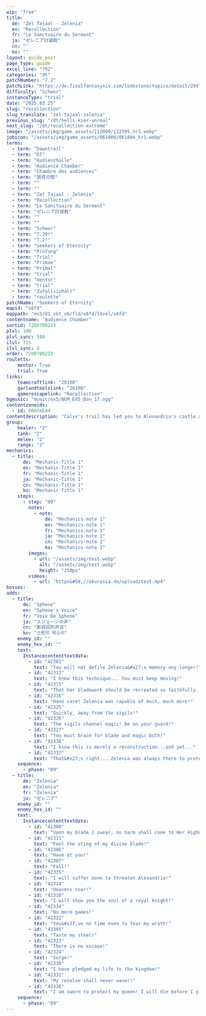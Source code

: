 ```yaml
---
wip: "True"
title:
  de: "Zel Tajaal - Zelenia"
  en: "Recollection"
  fr: "Le Sanctuaire du Serment"
  ja: "ゼレニア討滅戦"
  cn: ""
  ko: ""
layout: guide_post
page_type: guide
excel_line: "792"
categories: "dt"
patchNumber: "7.2"
patchLink: "https://de.finalfantasyxiv.com/lodestone/topics/detail/29df2420843d6d5efb9708a043a2b461488fa2b5"
difficulty: "Schwer"
instanceType: "trial"
date: "2025.03.25"
slug: "recollection"
slug_translate: "zel-tajaal-zelenia"
previous_slug: "/dt/hells-kier-unreal"
next_slug: "/dt/recollection-extreme"
image: "/assets/img/game_assets/112000/112595_hr1.webp"
jobicon: "/assets/img/game_assets/061000/061804_hr1.webp"
terms:
  - term: "Dawntrail"
  - term: "DT"
  - term: "Audienzhalle"
  - term: "Audience Chamber"
  - term: "Chambre des audiences"
  - term: "謁見の間"
  - term: ""
  - term: ""
  - term: "Zel Tajaal - Zelenia"
  - term: "Recollection"
  - term: "Le Sanctuaire du Serment"
  - term: "ゼレニア討滅戦"
  - term: ""
  - term: ""
  - term: "Schwer"
  - term: "7.20!"
  - term: "7.2!"
  - term: "Seekers of Eternity"
  - term: "Prüfung"
  - term: "Trial"
  - term: "Primae"
  - term: "Primal"
  - term: "trial"
  - term: "mentor"
  - term: "trial"
  - term: "Zufallsinhalt"
  - term: "roulette"
patchName: "Seekers of Eternity"
mapid: "x6fd"
mappath: "ex5/01_xkt_x6/fld/x6fd/level/x6fd"
contentname: "Audience Chamber"
sortid: 7200700223
plvl: 100
plvl_sync: 100
ilvl: 715
ilvl_sync: 0
order: 7200700223
rouletts:
    mentor: True
    trial: True
links:
    teamcraftlink: "20100"
    garlandtoolslink: "20100"
    gamerescapelink: "Recollection"
bgmusic: "music/ex5/BGM_EX5_Ban_17.ogg"
contentzoneids:
  - id: 80034E84
contentdescription: "Calyx's trail has led you to Alexandria's castle and into a wicked trap. Seeking to take more precise measurements of your strength, Calyx pits you against a mechanical guardian forged from Sphene's memories of Zelenia, the second-in-command of the royal knights. The queen implores you to lay this affront to her dear friend's honor to rest. Make ready to test your mettle against one of Alexandria's finest blades!"
group:
    healer: "2"
    tank: "2"
    melee: "2"
    range: "2"
mechanics:
  - title:
      de: "Mechanic-Title 1"
      en: "Mechanic-Title 1"
      fr: "Mechanic-Title 1"
      ja: "Mechanic-Title 1"
      cn: "Mechanic-Title 1"
      ko: "Mechanic-Title 1"
    steps:
      - step: "09"
        notes:
          - note:
              de: "Mechanics-note 1"
              en: "Mechanics-note 1"
              fr: "Mechanics-note 1"
              ja: "Mechanics-note 1"
              cn: "Mechanics-note 1"
              ko: "Mechanics-note 1"
        images:
          - url: "/assets/img/test.webp"
            alt: "/assets/img/test.webp"
            height: "250px"
        videos:
          - url: "https&#58;//akurosia.de/upload/test.mp4"
bosses:
adds:
  - title:
      de: "Sphene"
      en: "Sphene's Voice"
      fr: "Voix De Sphene"
      ja: "スフェーンの声"
      cn: "斯菲因的声音"
      ko: "스펜의 목소리"
    enemy_id: ""
    enemy_hex_id: ""
    text:
      Instancecontenttextdata:
        - id: "42301"
          text: "You will not defile Zelenia&#x27;s memory any longer!"
        - id: "42313"
          text: "I know this technique... You must keep moving!"
        - id: "42315"
          text: "That her bladework should be recreated so faithfully..."
        - id: "42316"
          text: "Have care! Zelenia was capable of much, much more!"
        - id: "42325"
          text: "Quickly, away from the sigils!"
        - id: "42326"
          text: "The sigils channel magic! Be on your guard!"
        - id: "42327"
          text: "You must brace for blade and magic both!"
        - id: "42338"
          text: "I know this is merely a reconstruction...and yet..."
        - id: "42337"
          text: "That&#x27;s right... Zelenia was always there to protect me..."
    sequence:
      - phase: "09"
  - title:
      de: "Zelenia"
      en: "Zelenia"
      fr: "Zelenia"
      ja: "ゼレニア"
    enemy_id: ""
    enemy_hex_id: ""
    text:
      Instancecontenttextdata:
        - id: "42300"
          text: "Upon my blade I swear, no harm shall come to Her Highness!"
        - id: "42311"
          text: "Feel the sting of my divine blade!"
        - id: "42306"
          text: "Have at you!"
        - id: "42307"
          text: "Fall!"
        - id: "42335"
          text: "I will suffer none to threaten Alexandria!"
        - id: "42314"
          text: "Heavens roar!"
        - id: "42318"
          text: "I will show you the soul of a royal knight!"
        - id: "42334"
          text: "No more games!"
        - id: "42322"
          text: "You&#x27;ve no time even to fear my wrath!"
        - id: "42305"
          text: "Taste my steel!"
        - id: "42323"
          text: "There is no escape!"
        - id: "42324"
          text: "Surge!"
        - id: "42330"
          text: "I have pledged my life to the kingdom!"
        - id: "42331"
          text: "My resolve shall never waver!"
        - id: "42336"
          text: "I am sworn to protect my queen! I will die before I yield!"
    sequence:
      - phase: "09"
---
```

